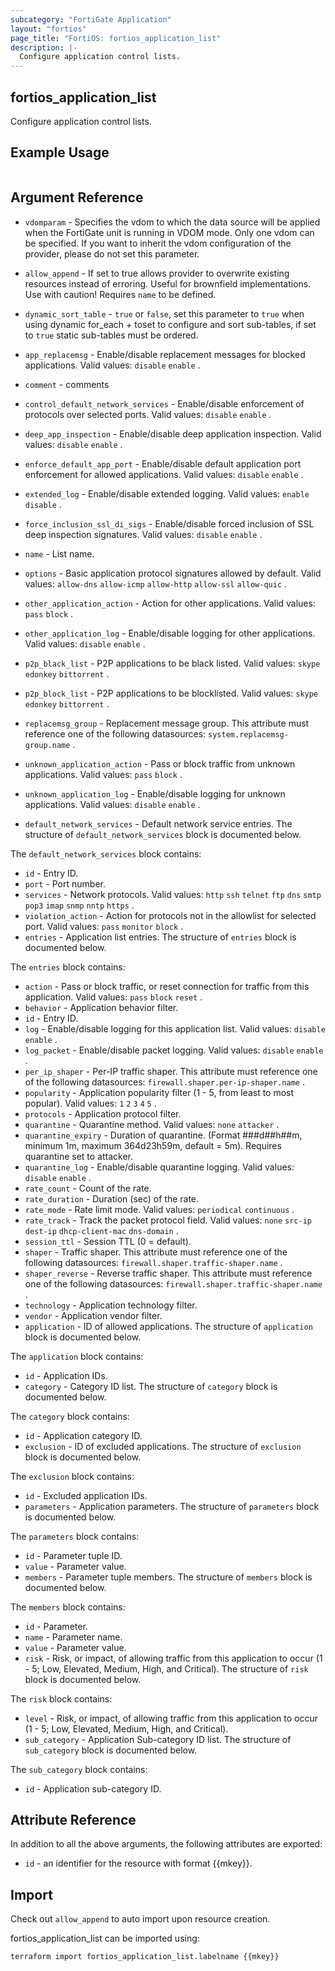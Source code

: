 ```yaml
---
subcategory: "FortiGate Application"
layout: "fortios"
page_title: "FortiOS: fortios_application_list"
description: |-
  Configure application control lists.
---
```


## fortios_application_list
Configure application control lists.

## Example Usage

```hcl

```

## Argument Reference
* `vdomparam` - Specifies the vdom to which the data source will be applied when the FortiGate unit is running in VDOM mode. Only one vdom can be specified. If you want to inherit the vdom configuration of the provider, please do not set this parameter.
* `allow_append` - If set to true allows provider to overwrite existing resources instead of erroring. Useful for brownfield implementations. Use with caution! Requires `name` to be defined.
* `dynamic_sort_table` - `true` or `false`, set this parameter to `true` when using dynamic for_each + toset to configure and sort sub-tables, if set to `true` static sub-tables must be ordered.

* `app_replacemsg` - Enable/disable replacement messages for blocked applications. Valid values: `disable` `enable` .
* `comment` - comments
* `control_default_network_services` - Enable/disable enforcement of protocols over selected ports. Valid values: `disable` `enable` .
* `deep_app_inspection` - Enable/disable deep application inspection. Valid values: `disable` `enable` .
* `enforce_default_app_port` - Enable/disable default application port enforcement for allowed applications. Valid values: `disable` `enable` .
* `extended_log` - Enable/disable extended logging. Valid values: `enable` `disable` .
* `force_inclusion_ssl_di_sigs` - Enable/disable forced inclusion of SSL deep inspection signatures. Valid values: `disable` `enable` .
* `name` - List name.
* `options` - Basic application protocol signatures allowed by default. Valid values: `allow-dns` `allow-icmp` `allow-http` `allow-ssl` `allow-quic` .
* `other_application_action` - Action for other applications. Valid values: `pass` `block` .
* `other_application_log` - Enable/disable logging for other applications. Valid values: `disable` `enable` .
* `p2p_black_list` - P2P applications to be black listed. Valid values: `skype` `edonkey` `bittorrent` .
* `p2p_block_list` - P2P applications to be blocklisted. Valid values: `skype` `edonkey` `bittorrent` .
* `replacemsg_group` - Replacement message group. This attribute must reference one of the following datasources: `system.replacemsg-group.name` .
* `unknown_application_action` - Pass or block traffic from unknown applications. Valid values: `pass` `block` .
* `unknown_application_log` - Enable/disable logging for unknown applications. Valid values: `disable` `enable` .
* `default_network_services` - Default network service entries. The structure of `default_network_services` block is documented below.

The `default_network_services` block contains:

* `id` - Entry ID.
* `port` - Port number.
* `services` - Network protocols. Valid values: `http` `ssh` `telnet` `ftp` `dns` `smtp` `pop3` `imap` `snmp` `nntp` `https` .
* `violation_action` - Action for protocols not in the allowlist for selected port. Valid values: `pass` `monitor` `block` .
* `entries` - Application list entries. The structure of `entries` block is documented below.

The `entries` block contains:

* `action` - Pass or block traffic, or reset connection for traffic from this application. Valid values: `pass` `block` `reset` .
* `behavior` - Application behavior filter.
* `id` - Entry ID.
* `log` - Enable/disable logging for this application list. Valid values: `disable` `enable` .
* `log_packet` - Enable/disable packet logging. Valid values: `disable` `enable` .
* `per_ip_shaper` - Per-IP traffic shaper. This attribute must reference one of the following datasources: `firewall.shaper.per-ip-shaper.name` .
* `popularity` - Application popularity filter (1 - 5, from least to most popular). Valid values: `1` `2` `3` `4` `5` .
* `protocols` - Application protocol filter.
* `quarantine` - Quarantine method. Valid values: `none` `attacker` .
* `quarantine_expiry` - Duration of quarantine. (Format ###d##h##m, minimum 1m, maximum 364d23h59m, default = 5m). Requires quarantine set to attacker.
* `quarantine_log` - Enable/disable quarantine logging. Valid values: `disable` `enable` .
* `rate_count` - Count of the rate.
* `rate_duration` - Duration (sec) of the rate.
* `rate_mode` - Rate limit mode. Valid values: `periodical` `continuous` .
* `rate_track` - Track the packet protocol field. Valid values: `none` `src-ip` `dest-ip` `dhcp-client-mac` `dns-domain` .
* `session_ttl` - Session TTL (0 = default).
* `shaper` - Traffic shaper. This attribute must reference one of the following datasources: `firewall.shaper.traffic-shaper.name` .
* `shaper_reverse` - Reverse traffic shaper. This attribute must reference one of the following datasources: `firewall.shaper.traffic-shaper.name` .
* `technology` - Application technology filter.
* `vendor` - Application vendor filter.
* `application` - ID of allowed applications. The structure of `application` block is documented below.

The `application` block contains:

* `id` - Application IDs.
* `category` - Category ID list. The structure of `category` block is documented below.

The `category` block contains:

* `id` - Application category ID.
* `exclusion` - ID of excluded applications. The structure of `exclusion` block is documented below.

The `exclusion` block contains:

* `id` - Excluded application IDs.
* `parameters` - Application parameters. The structure of `parameters` block is documented below.

The `parameters` block contains:

* `id` - Parameter tuple ID.
* `value` - Parameter value.
* `members` - Parameter tuple members. The structure of `members` block is documented below.

The `members` block contains:

* `id` - Parameter.
* `name` - Parameter name.
* `value` - Parameter value.
* `risk` - Risk, or impact, of allowing traffic from this application to occur (1 - 5; Low, Elevated, Medium, High, and Critical). The structure of `risk` block is documented below.

The `risk` block contains:

* `level` - Risk, or impact, of allowing traffic from this application to occur (1 - 5; Low, Elevated, Medium, High, and Critical).
* `sub_category` - Application Sub-category ID list. The structure of `sub_category` block is documented below.

The `sub_category` block contains:

* `id` - Application sub-category ID.

## Attribute Reference

In addition to all the above arguments, the following attributes are exported:
* `id` - an identifier for the resource with format {{mkey}}.

## Import

Check out `allow_append` to auto import upon resource creation.

fortios_application_list can be imported using:
```sh
terraform import fortios_application_list.labelname {{mkey}}
```
